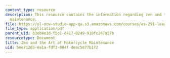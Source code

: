 ```yaml
---
content_type: resource
description: This resource contains the information regarding zen and the Art of motorcycle
  maintenance.
file: https://ol-ocw-studio-app-qa.s3.amazonaws.com/courses/es-291-learning-seminar-experiments-in-education-spring-2003/5ee7120bea1afdf3084fdeac5877b172_MITES_291S03_2a_motor.pdf
file_type: application/pdf
parent_uid: b3eb4e3d-f5c1-d417-8249-910fc247a57b
resourcetype: Document
title: Zen and the Art of Motorcycle Maintenance
uid: 5ee7120b-ea1a-fdf3-084f-deac5877b172
---
```

